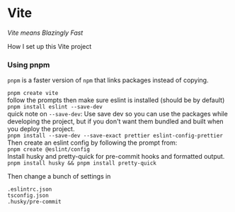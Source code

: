 # Vite

_Vite means Blazingly Fast_

How I set up this Vite project

### Using pnpm

`pnpm` is a faster version of `npm` that links packages instead of copying.

`pnpm create vite`  
follow the prompts then make sure eslint is installed (should be by default)  
`pnpm install eslint --save-dev`  
quick note on `--save-dev`: Use save dev so you can use the packages while developing the project, but if
you don't want them bundled and built when you deploy the project.  
`pnpm install --save-dev --save-exact prettier eslint-config-prettier`  
Then create an eslint config by following the prompt from:  
`pnpm create @eslint/config`  
Install husky and pretty-quick for pre-commit hooks and formatted output.  
`pnpm install husky && pnpm install pretty-quick`  

Then change a bunch of settings in  

`.eslintrc.json`  
`tsconfig.json`  
`.husky/pre-commit`  

